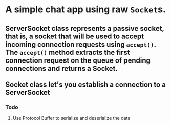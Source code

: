 # A simple chat app using raw `Socket`s.
## ServerSocket class represents a passive socket, that is, a socket that will be used to accept incoming connection requests using `accept()`. The `accept()` method extracts the first connection request on the queue of pending connections and returns a Socket. <br><br>Socket class let's you establish a connection to a ServerSocket

### Todo
1. Use Protocol Buffer to serialize and deserialize the data

